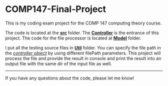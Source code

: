 # COMP147-Final-Project
This is my coding exam project for the COMP 147 computing theory course.

The code is located at the [**src**](src) folder. The [**Controller**](src/Controller) is the entrance of this project.
The code for the file processor is located at [**Model**](src/Model) folder.

I put all the testing source files in [**Util**](src/Util) folder. You can specify the file path in the [*controller object*](src/Controller/BooleanFormulaGeneratorController.java) by
using different filePath parameters. This project will process the file and provide the result in 
console and print the result into an output file with the same dir of the input file as well. 

---
If you have any questions about the code, please let me know!
